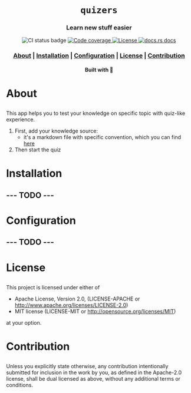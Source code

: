 <div align="center">

  <h1><code>quizers</code></h1>

  <h3>
    <strong>Learn new stuff easier</strong>
  </h3>

  <p>
    <img src="https://github.com/devzbysiu/quizers/workflows/Main/badge.svg" alt="CI status
    badge" />
    <a href="https://codecov.io/gh/devzbysiu/quizers">
      <img src="https://img.shields.io/codecov/c/github/devzbysiu/quizers?style=for-the-badge&token=f2339b3de9e44be0a902458a669c1160" alt="Code coverage"/>
    </a>
    <a href="https://crates.io/crates/quizers">
      <img src="https://img.shields.io/crates/l/quizers?style=for-the-badge" alt="License"/>
    </a>
    <a href="https://docs.rs/quizers">
      <img src="https://img.shields.io/badge/docs-latest-blue.svg?style=for-the-badge" alt="docs.rs docs" />
    </a>
  </p>

  <h3>
    <a href="#about">About</a>
    <span> | </span>
    <a href="#installation">Installation</a>
    <span> | </span>
    <a href="#configuration">Configuration</a>
    <span> | </span>
    <a href="#license">License</a>
    <span> | </span>
    <a href="#contribution">Contribution</a>
  </h3>

  <sub><h4>Built with 🦀</h4></sub>
</div>

# <p id="about">About</p>

This app helps you to test your knowledge on specific topic with quiz-like experience.

1. First, add your knowledge source:
    - it's a markdown file with specific convention, which you can find [here](https://github.com/devzbysiu/md-questions)
2. Then start the quiz

# <p id="installation">Installation</p>

## --- TODO ---

# <p id="configuration">Configuration</p>

## --- TODO ---

# <p id="license">License</p>

This project is licensed under either of

- Apache License, Version 2.0, (LICENSE-APACHE or http://www.apache.org/licenses/LICENSE-2.0)
- MIT license (LICENSE-MIT or http://opensource.org/licenses/MIT)

at your option.

# <p id="contribution">Contribution</p>


Unless you explicitly state otherwise, any contribution intentionally submitted for inclusion in the work by you, as defined in the Apache-2.0 license, shall be dual licensed as above, without any additional terms or conditions.
